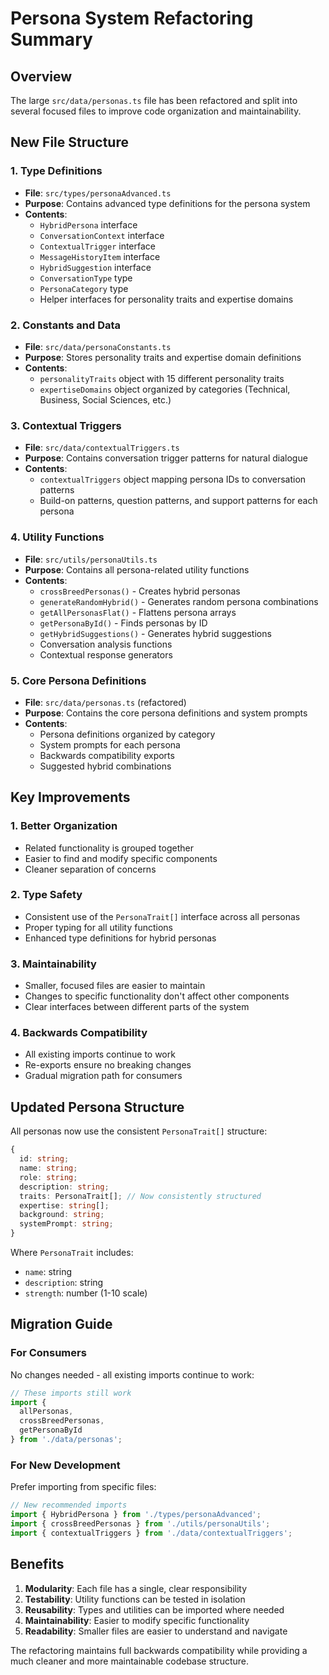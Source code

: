 # Persona System Refactoring Summary

## Overview
The large `src/data/personas.ts` file has been refactored and split into several focused files to improve code organization and maintainability.

## New File Structure

### 1. **Type Definitions**
- **File**: `src/types/personaAdvanced.ts`
- **Purpose**: Contains advanced type definitions for the persona system
- **Contents**:
  - `HybridPersona` interface
  - `ConversationContext` interface
  - `ContextualTrigger` interface
  - `MessageHistoryItem` interface
  - `HybridSuggestion` interface
  - `ConversationType` type
  - `PersonaCategory` type
  - Helper interfaces for personality traits and expertise domains

### 2. **Constants and Data**
- **File**: `src/data/personaConstants.ts`
- **Purpose**: Stores personality traits and expertise domain definitions
- **Contents**:
  - `personalityTraits` object with 15 different personality traits
  - `expertiseDomains` object organized by categories (Technical, Business, Social Sciences, etc.)

### 3. **Contextual Triggers**
- **File**: `src/data/contextualTriggers.ts`
- **Purpose**: Contains conversation trigger patterns for natural dialogue
- **Contents**:
  - `contextualTriggers` object mapping persona IDs to conversation patterns
  - Build-on patterns, question patterns, and support patterns for each persona

### 4. **Utility Functions**
- **File**: `src/utils/personaUtils.ts`
- **Purpose**: Contains all persona-related utility functions
- **Contents**:
  - `crossBreedPersonas()` - Creates hybrid personas
  - `generateRandomHybrid()` - Generates random persona combinations
  - `getAllPersonasFlat()` - Flattens persona arrays
  - `getPersonaById()` - Finds personas by ID
  - `getHybridSuggestions()` - Generates hybrid suggestions
  - Conversation analysis functions
  - Contextual response generators

### 5. **Core Persona Definitions**
- **File**: `src/data/personas.ts` (refactored)
- **Purpose**: Contains the core persona definitions and system prompts
- **Contents**:
  - Persona definitions organized by category
  - System prompts for each persona
  - Backwards compatibility exports
  - Suggested hybrid combinations

## Key Improvements

### 1. **Better Organization**
- Related functionality is grouped together
- Easier to find and modify specific components
- Cleaner separation of concerns

### 2. **Type Safety**
- Consistent use of the `PersonaTrait[]` interface across all personas
- Proper typing for all utility functions
- Enhanced type definitions for hybrid personas

### 3. **Maintainability**
- Smaller, focused files are easier to maintain
- Changes to specific functionality don't affect other components
- Clear interfaces between different parts of the system

### 4. **Backwards Compatibility**
- All existing imports continue to work
- Re-exports ensure no breaking changes
- Gradual migration path for consumers

## Updated Persona Structure

All personas now use the consistent `PersonaTrait[]` structure:

```typescript
{
  id: string;
  name: string;
  role: string;
  description: string;
  traits: PersonaTrait[]; // Now consistently structured
  expertise: string[];
  background: string;
  systemPrompt: string;
}
```

Where `PersonaTrait` includes:
- `name`: string
- `description`: string  
- `strength`: number (1-10 scale)

## Migration Guide

### For Consumers
No changes needed - all existing imports continue to work:

```typescript
// These imports still work
import { 
  allPersonas, 
  crossBreedPersonas, 
  getPersonaById 
} from './data/personas';
```

### For New Development
Prefer importing from specific files:

```typescript
// New recommended imports
import { HybridPersona } from './types/personaAdvanced';
import { crossBreedPersonas } from './utils/personaUtils';
import { contextualTriggers } from './data/contextualTriggers';
```

## Benefits

1. **Modularity**: Each file has a single, clear responsibility
2. **Testability**: Utility functions can be tested in isolation
3. **Reusability**: Types and utilities can be imported where needed
4. **Maintainability**: Easier to modify specific functionality
5. **Readability**: Smaller files are easier to understand and navigate

The refactoring maintains full backwards compatibility while providing a much cleaner and more maintainable codebase structure. 